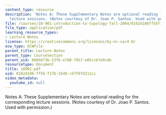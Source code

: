 ```yaml
---
content_type: resource
description: 'Notes A: These Supplementary Notes are optional reading for the corresponding
  lecture sessions. (Notes courtesy of Dr. Joao P. Santos. Used with permission.)'
file: /courses/18-901-introduction-to-topology-fall-2004/0162d186ff55f17b25d9c57f6fd211cc_18901.pdf
file_type: application/pdf
learning_resource_types:
- Lecture Notes
license: https://creativecommons.org/licenses/by-nc-sa/4.0/
ocw_type: OCWFile
parent_title: Lecture Notes
parent_type: CourseSection
parent_uid: 6005873b-23fb-e788-7057-e05ccb7e9c4b
resourcetype: Document
title: 18901.pdf
uid: 0162d186-ff55-f17b-25d9-c57f6fd211cc
video_metadata:
  youtube_id: null
---
```

Notes A: These Supplementary Notes are optional reading for the corresponding lecture sessions. (Notes courtesy of Dr. Joao P. Santos. Used with permission.)